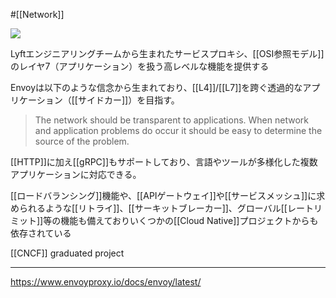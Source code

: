 #[[Network]] 

![](https://www.envoyproxy.io/docs/envoy/latest/_static/envoy-logo.png)

Lyftエンジニアリングチームから生まれたサービスプロキシ、[[OSI参照モデル]]のレイヤ7（アプリケーション）を扱う高レベルな機能を提供する

Envoyは以下のような信念から生まれており、[[L4]]/[[L7]]を跨ぐ透過的なアプリケーション（[[サイドカー]]）を目指す。


> The network should be transparent to applications. When network and application problems do occur it should be easy to determine the source of the problem.

[[HTTP]]に加え[[gRPC]]もサポートしており、言語やツールが多様化した複数アプリケーションに対応できる。

[[ロードバランシング]]機能や、[[APIゲートウェイ]]や[[サービスメッシュ]]に求められるような[[リトライ]]、[[サーキットブレーカー]]、グローバル[[レートリミット]]等の機能も備えておりいくつかの[[Cloud Native]]プロジェクトからも依存されている

[[CNCF]] graduated project

---

<https://www.envoyproxy.io/docs/envoy/latest/>